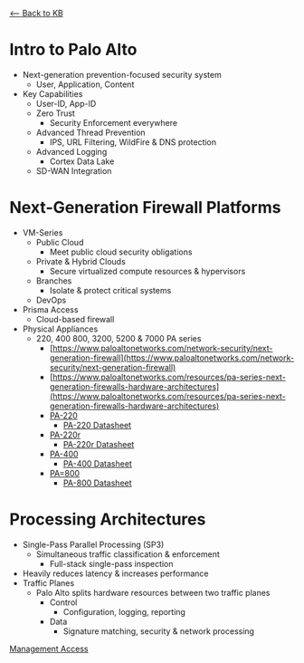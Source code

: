 [ <-- Back to KB](https://schlangens.github.io/knowledge-base/)

# Intro to Palo Alto
- Next-generation prevention-focused security system
    - User, Application, Content
- Key Capabilities
    - User-ID, App-ID
    - Zero Trust
        + Security Enforcement everywhere
    - Advanced Thread Prevention
        + IPS, URL Filtering, WildFire & DNS protection
    - Advanced Logging
        + Cortex Data Lake
    - SD-WAN Integration

# Next-Generation Firewall Platforms
- VM-Series
    - Public Cloud
        + Meet public cloud security obligations
    - Private & Hybrid Clouds
        + Secure virtualized compute resources & hypervisors
    - Branches
        + Isolate & protect critical systems
    - DevOps
- Prisma Access
    - Cloud-based firewall
- Physical Appliances
    - 220, 400 800, 3200, 5200 & 7000 PA series
        + [https://www.paloaltonetworks.com/network-security/next-generation-firewall](https://www.paloaltonetworks.com/network-security/next-generation-firewall)
        + [https://www.paloaltonetworks.com/resources/pa-series-next-generation-firewalls-hardware-architectures](https://www.paloaltonetworks.com/resources/pa-series-next-generation-firewalls-hardware-architectures)
        + [PA-220](https://www.paloaltonetworks.com/network-security/next-generation-firewall/pa-220)
            - [PA-220 Datasheet](https://www.paloaltonetworks.com/resources/datasheets/pa-220-specsheet)
        + [PA-220r](https://www.paloaltonetworks.com/network-security/next-generation-firewall/pa-220r)
            - [PA-220r Datasheet](https://www.paloaltonetworks.com/resources/datasheets/pa-220r)
        + [PA-400](https://www.paloaltonetworks.com/network-security/next-generation-firewall/pa-400-series)
            - [PA-400 Datasheet](https://www.paloaltonetworks.com/resources/datasheets/pa-400-series)
        + [PA=800](https://www.paloaltonetworks.com/network-security/next-generation-firewall/pa-800-series)
            - [PA-800 Datasheet](https://www.paloaltonetworks.com/resources/datasheets/pa-800-series-datasheet)
# Processing Architectures
- Single-Pass Parallel Processing (SP3)
    - Simultaneous traffic classification & enforcement
        + Full-stack single-pass inspection
- Heavily reduces latency & increases performance 
- Traffic Planes
    - Palo Alto splits hardware resources between two traffic planes
        + Control
            * Configuration, logging, reporting
        + Data
            * Signature matching, security & network processing

[Management Access](https://github.com/schlangens/knowledge-base/blob/main/Palo%20Alto%20Essentials/management-access.md)    
